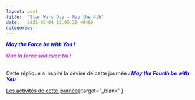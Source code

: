 ```yaml
---
layout: post
title:  "Star Wars Day - May the 4th"
date:   2021-05-04 15:05:30 +0400
categories: 
---
```

<span style="color: blue">***May the Force be with You !***</span>

<span style="color: #dd33ff">***Que la force soit avec toi !***</span>
<br>
<br>



Cette réplique a inspiré la devise de cette journée <span style="color: blue">***: May the Fourth be with You***</span>

[Les activités de cette journée](https://www.starwars.com/star-wars-day){:target="_blank" }



